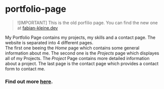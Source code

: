 # portfolio-page

> ![IMPORTANT]
> This is the old porfilio page. You can find the new one at [fabian-kleine.dev](https://fabian-kleine.dev)

My Portfolio Page contains my projects, my skills and a contact page. The website is separated into 4 different pages.<br /> The first one beeing the _Home_ page which contains some general information about me. The second one is the _Projects_ page which displayes all of my Projects. The _Project_ Page contains more detailed information about a project. The last page is the contact page which provides a contact form to contact me.

### Find out more [here](https://fabian-kleine.dev/projects/portfolio-legacy).

